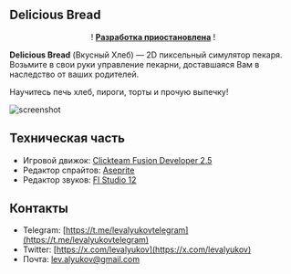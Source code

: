 ## Delicious Bread
<p style="text-align:center;">! <u><b>Разработка приостановлена</b></u> !</p>

**Delicious Bread** (Вкусный Хлеб) — 2D пиксельный симулятор пекаря. Возьмите в свои руки управление пекарни, доставшаяся Вам в наследство от ваших родителей. 

Научитесь печь хлеб, пироги, торты и прочую выпечку!

![screenshot](https://sun9-23.userapi.com/impg/LV87Z6qD6FzkkjJ8SEjq3KyauJiA4D8Pf6CElw/MTud-ADI4ww.jpg?size=1280x720&quality=96&sign=bae1e4234785ce0c833c8f1b9022964b&type=album)

## Техническая часть
- Игровой движок: [Clickteam Fusion Developer 2.5](https://www.clickteam.com/clickteam-fusion-2-5-developer)
- Редактор спрайтов: [Aseprite](https://www.aseprite.org/)
- Редактор звуков: [Fl Studio 12](https://www.image-line.com/fl-studio/)

## Контакты
- Telegram: [https://t.me/levalyukovtelegram](https://t.me/levalyukovtelegram)
- Twitter: [https://x.com/levalyukov](https://x.com/levalyukov)
- Почта: lev.alyukov@gmail.com
